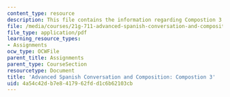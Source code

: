 ```yaml
---
content_type: resource
description: This file contains the information regarding Compostion 3.
file: /media/courses/21g-711-advanced-spanish-conversation-and-composition-spring-2014/4a54c42db7e8417962fdd1c6b62103cb_MIT21G_711S14_Comp3.pdf
file_type: application/pdf
learning_resource_types:
- Assignments
ocw_type: OCWFile
parent_title: Assignments
parent_type: CourseSection
resourcetype: Document
title: 'Advanced Spanish Conversation and Composition: Compostion 3'
uid: 4a54c42d-b7e8-4179-62fd-d1c6b62103cb
---
```

